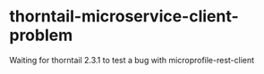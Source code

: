# thorntail-microservice-client-problem

Waiting for thorntail 2.3.1 to test a bug with microprofile-rest-client
